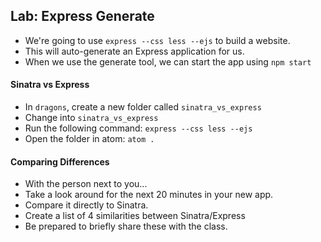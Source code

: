 ## Lab: Express Generate

* We're going to use `express --css less --ejs` to build a website.
* This will auto-generate an Express application for us.
* When we use the generate tool, we can start the app using `npm start`

#### Sinatra vs Express

* In `dragons`, create a new folder called `sinatra_vs_express`
* Change into `sinatra_vs_express`
* Run the following command: `express --css less --ejs`
* Open the folder in atom: `atom .`

#### Comparing Differences

* With the person next to you...
* Take a look around for the next 20 minutes in your new app.
* Compare it directly to Sinatra.
* Create a list of 4 similarities between Sinatra/Express
* Be prepared to briefly share these with the class.
